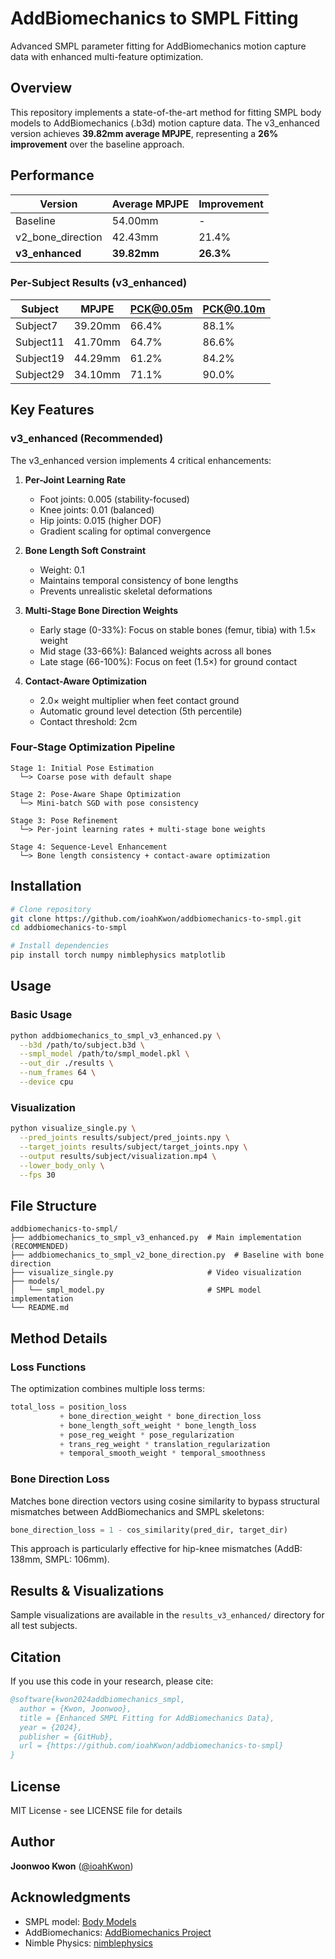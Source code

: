 # AddBiomechanics to SMPL Fitting

Advanced SMPL parameter fitting for AddBiomechanics motion capture data with enhanced multi-feature optimization.

## Overview

This repository implements a state-of-the-art method for fitting SMPL body models to AddBiomechanics (.b3d) motion capture data. The v3_enhanced version achieves **39.82mm average MPJPE**, representing a **26% improvement** over the baseline approach.

## Performance

| Version | Average MPJPE | Improvement |
|---------|--------------|-------------|
| Baseline | 54.00mm | - |
| v2_bone_direction | 42.43mm | 21.4% |
| **v3_enhanced** | **39.82mm** | **26.3%** |

### Per-Subject Results (v3_enhanced)

| Subject | MPJPE | PCK@0.05m | PCK@0.10m |
|---------|-------|-----------|-----------|
| Subject7 | 39.20mm | 66.4% | 88.1% |
| Subject11 | 41.70mm | 64.7% | 86.6% |
| Subject19 | 44.29mm | 61.2% | 84.2% |
| Subject29 | 34.10mm | 71.1% | 90.0% |

## Key Features

### v3_enhanced (Recommended)

The v3_enhanced version implements 4 critical enhancements:

1. **Per-Joint Learning Rate**
   - Foot joints: 0.005 (stability-focused)
   - Knee joints: 0.01 (balanced)
   - Hip joints: 0.015 (higher DOF)
   - Gradient scaling for optimal convergence

2. **Bone Length Soft Constraint**
   - Weight: 0.1
   - Maintains temporal consistency of bone lengths
   - Prevents unrealistic skeletal deformations

3. **Multi-Stage Bone Direction Weights**
   - Early stage (0-33%): Focus on stable bones (femur, tibia) with 1.5× weight
   - Mid stage (33-66%): Balanced weights across all bones
   - Late stage (66-100%): Focus on feet (1.5×) for ground contact

4. **Contact-Aware Optimization**
   - 2.0× weight multiplier when feet contact ground
   - Automatic ground level detection (5th percentile)
   - Contact threshold: 2cm

### Four-Stage Optimization Pipeline

```
Stage 1: Initial Pose Estimation
  └─> Coarse pose with default shape
  
Stage 2: Pose-Aware Shape Optimization
  └─> Mini-batch SGD with pose consistency
  
Stage 3: Pose Refinement
  └─> Per-joint learning rates + multi-stage bone weights
  
Stage 4: Sequence-Level Enhancement
  └─> Bone length consistency + contact-aware optimization
```

## Installation

```bash
# Clone repository
git clone https://github.com/ioahKwon/addbiomechanics-to-smpl.git
cd addbiomechanics-to-smpl

# Install dependencies
pip install torch numpy nimblephysics matplotlib
```

## Usage

### Basic Usage

```bash
python addbiomechanics_to_smpl_v3_enhanced.py \
  --b3d /path/to/subject.b3d \
  --smpl_model /path/to/smpl_model.pkl \
  --out_dir ./results \
  --num_frames 64 \
  --device cpu
```

### Visualization

```bash
python visualize_single.py \
  --pred_joints results/subject/pred_joints.npy \
  --target_joints results/subject/target_joints.npy \
  --output results/subject/visualization.mp4 \
  --lower_body_only \
  --fps 30
```

## File Structure

```
addbiomechanics-to-smpl/
├── addbiomechanics_to_smpl_v3_enhanced.py  # Main implementation (RECOMMENDED)
├── addbiomechanics_to_smpl_v2_bone_direction.py  # Baseline with bone direction
├── visualize_single.py                     # Video visualization
├── models/
│   └── smpl_model.py                       # SMPL model implementation
└── README.md
```

## Method Details

### Loss Functions

The optimization combines multiple loss terms:

```python
total_loss = position_loss 
           + bone_direction_weight * bone_direction_loss
           + bone_length_soft_weight * bone_length_loss
           + pose_reg_weight * pose_regularization
           + trans_reg_weight * translation_regularization
           + temporal_smooth_weight * temporal_smoothness
```

### Bone Direction Loss

Matches bone direction vectors using cosine similarity to bypass structural mismatches between AddBiomechanics and SMPL skeletons:

```python
bone_direction_loss = 1 - cos_similarity(pred_dir, target_dir)
```

This approach is particularly effective for hip-knee mismatches (AddB: 138mm, SMPL: 106mm).

## Results & Visualizations

Sample visualizations are available in the `results_v3_enhanced/` directory for all test subjects.

## Citation

If you use this code in your research, please cite:

```bibtex
@software{kwon2024addbiomechanics_smpl,
  author = {Kwon, Joonwoo},
  title = {Enhanced SMPL Fitting for AddBiomechanics Data},
  year = {2024},
  publisher = {GitHub},
  url = {https://github.com/ioahKwon/addbiomechanics-to-smpl}
}
```

## License

MIT License - see LICENSE file for details

## Author

**Joonwoo Kwon** ([@ioahKwon](https://github.com/ioahKwon))

## Acknowledgments

- SMPL model: [Body Models](https://smpl.is.tue.mpg.de/)
- AddBiomechanics: [AddBiomechanics Project](https://addbiomechanics.org/)
- Nimble Physics: [nimblephysics](https://github.com/keenon/nimblephysics)
